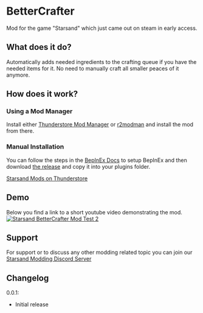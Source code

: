 ﻿# BetterCrafter
Mod for the game "Starsand" which just came out on steam in early access.
## What does it do?
Automatically adds needed ingredients to the crafting queue if you have the needed items for it. No need to manually craft all smaller peaces of it anymore.

## How does it work?
### Using a Mod Manager
Install either [Thunderstore Mod Manager](https://www.overwolf.com/app/Thunderstore-Thunderstore_Mod_Manager) or [r2modman](https://thunderstore.io/package/ebkr/r2modman/) and install the mod from there.
### Manual Installation
You can follow the steps in the [BepInEx Docs](https://docs.bepinex.dev/articles/user_guide/installation/index.html) to setup BepInEx and then download [the release](https://github.com/sp00ktober/BetterCrafter/releases) and copy it into your plugins folder.

[Starsand Mods on Thunderstore](https://starsand.thunderstore.io)

## Demo
Below you find a link to a short youtube video demonstrating the mod.
[![Starsand BetterCrafter Mod Test 2](http://img.youtube.com/vi/Zl_3lcLzqec/0.jpg)](http://www.youtube.com/watch?v=Zl_3lcLzqec "Starsand BetterCrafter Mod Test 2")

## Support
For support or to discuss any other modding related topic you can join our [Starsand Modding Discord Server](https://discord.gg/wAnjcyP6)

## Changelog

0.0.1:

- Initial release